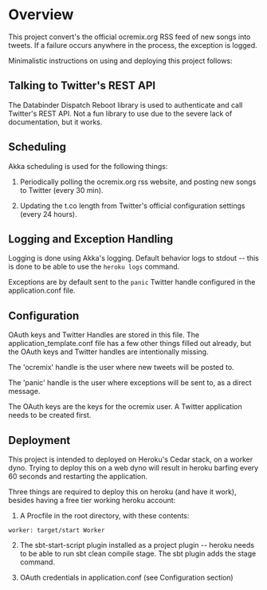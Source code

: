 # Overview

This project convert's the official ocremix.org RSS feed of new songs into tweets. If a failure
occurs anywhere in the process, the exception is logged.

Minimalistic instructions on using and deploying this project follows:

## Talking to Twitter's REST API

The Databinder Dispatch Reboot library is used to authenticate and call Twitter's REST API. Not a
fun library to use due to the severe lack of documentation, but it works.

## Scheduling

Akka scheduling is used for the following things:

1) Periodically polling the ocremix.org rss website, and posting new songs to Twitter (every 30 min).

2) Updating the t.co length from Twitter's official configuration settings (every 24 hours).

## Logging and Exception Handling

Logging is done using Akka's logging. Default behavior logs to stdout -- this is done
to be able to use the `heroku logs` command.

Exceptions are by default sent to the `panic` Twitter handle configured in the application.conf file.

## Configuration

OAuth keys and Twitter Handles are stored in this file. The application_template.conf file has
a few other things filled out already, but the OAuth keys and Twitter handles are intentionally
missing.

The 'ocremix' handle is the user where new tweets will be posted to.

The 'panic' handle is the user where exceptions will be sent to, as a direct message.

The OAuth keys are the keys for the ocremix user. A Twitter application needs to be created first.

## Deployment

This project is intended to deployed on Heroku's Cedar stack, on a worker dyno. Trying to deploy
this on a web dyno will result in heroku barfing every 60 seconds and restarting the application.

Three things are required to deploy this on heroku (and have it work), besides having a free tier
working heroku account:

1) A Procfile in the root directory, with these contents:

`
worker: target/start Worker
`

2) The sbt-start-script plugin installed as a project plugin -- heroku needs to be able to run
sbt clean compile stage. The sbt plugin adds the stage command.

3) OAuth credentials in application.conf (see Configuration section)
